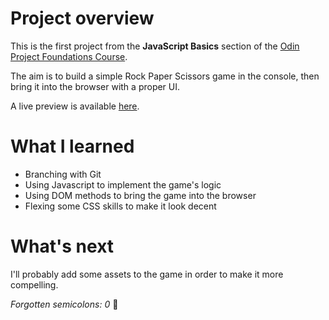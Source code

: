# Project overview

This is the first project from the **JavaScript Basics** section of the [Odin Project Foundations Course](https://www.theodinproject.com/paths/foundations/courses/foundations#javascript-basics).

The aim is to build a simple Rock Paper Scissors game in the console, then bring it into the browser with a proper UI.

A live preview is available [here](https://sabrunel.github.io/rock-paper-scissors/).

# What I learned

- Branching with Git
- Using Javascript to implement the game's logic
- Using DOM methods to bring the game into the browser
- Flexing some CSS skills to make it look decent


# What's next

I'll probably add some assets to the game in order to make it more compelling.

*Forgotten semicolons: 0* :tada:
